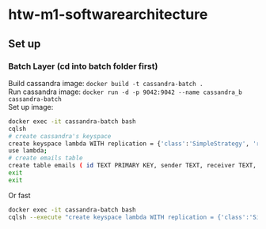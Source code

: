 # htw-m1-softwarearchitecture

## Set up
### Batch Layer (cd into batch folder first)
Build cassandra image: `docker build -t cassandra-batch .`  
Run cassandra image: `docker run -d -p 9042:9042 --name cassandra_b cassandra-batch`  
Set up image: 
```bash
docker exec -it cassandra-batch bash
cqlsh
# create cassandra's keyspace
create keyspace lambda WITH replication = {'class':'SimpleStrategy', 'replication_factor' : 3};
use lambda;
# create emails table
create table emails ( id TEXT PRIMARY KEY, sender TEXT, receiver TEXT, timestamp TIMESTAMP, subject TEXT, body TEXT);
exit
exit
```
Or fast
```bash
docker exec -it cassandra-batch bash
cqlsh --execute "create keyspace lambda WITH replication = {'class':'SimpleStrategy', 'replication_factor' : 3}; use lambda; create table emails ( id TEXT PRIMARY KEY, sender TEXT, receiver TEXT, timestamp TIMESTAMP, subject TEXT, body TEXT);"
```